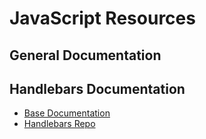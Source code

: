 # JavaScript Resources

## General Documentation

## Handlebars Documentation

* [Base Documentation](https://handlebarsjs.com/)
* [Handlebars Repo](https://github.com/handlebars-lang/handlebars.js)
